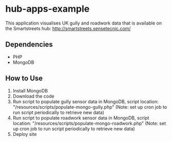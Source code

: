 hub-apps-example
================
This application visualises UK gully and roadwork data that is available on the Smartstreets hub: http://smartstreets.sensetecnic.com/

Dependencies
------------
- PHP
- MongoDB

How to Use
----------
1. Install MongoDB
2. Download the code
3. Run script to populate gully sensor data in MongoDB, script location: "/resources/scripts/populate-mongo-gully.php" (Note: set up cron job to run script periodically to retrieve new data)
4. Run script to populate roadwork sensor data in MongoDB, script location: "/resources/scripts/populate-mongo-roadwork.php" (Note: set up cron job to run script periodically to retrieve new data)
5. Deploy site



